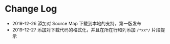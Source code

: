 # Change Log

- 2019-12-26 添加对 Source Map 下载到本地的支持，第一版发布
- 2019-12-27 添加对下载代码的格式化，并且在所在行和列添加 `/*xx*/` 片段提示